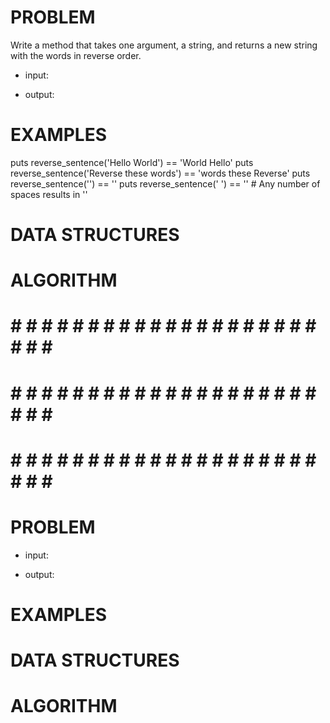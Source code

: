 # PROBLEM
Write a method that takes one argument, a string, and returns a new string with the words in reverse order.

- input: 

- output:

# EXAMPLES
puts reverse_sentence('Hello World') == 'World Hello'
puts reverse_sentence('Reverse these words') == 'words these Reverse'
puts reverse_sentence('') == ''
puts reverse_sentence('    ') == '' # Any number of spaces results in ''

# DATA STRUCTURES


# ALGORITHM


# # # # # # # # # # # # # # # # # # # # # # # # #
# # # # # # # # # # # # # # # # # # # # # # # # #
# # # # # # # # # # # # # # # # # # # # # # # # #

# PROBLEM


- input: 

- output:

# EXAMPLES


# DATA STRUCTURES


# ALGORITHM
